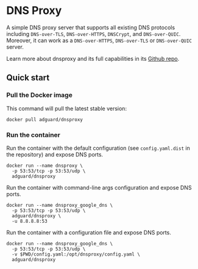 # DNS Proxy

A simple DNS proxy server that supports all existing DNS protocols including
`DNS-over-TLS`, `DNS-over-HTTPS`, `DNSCrypt`, and `DNS-over-QUIC`. Moreover,
it can work as a `DNS-over-HTTPS`, `DNS-over-TLS` or `DNS-over-QUIC` server.

Learn more about dnsproxy and its full capabilities in
its [Github repo][dnsproxy].

[dnsproxy]: https://github.com/AdGuardPrivate/dnsproxy

## Quick start

### Pull the Docker image

This command will pull the latest stable version:

```shell
docker pull adguard/dnsproxy
```

### Run the container

Run the container with the default configuration (see `config.yaml.dist` in the
repository) and expose DNS ports.

```shell
docker run --name dnsproxy \
  -p 53:53/tcp -p 53:53/udp \
  adguard/dnsproxy
```

Run the container with command-line args configuration and expose DNS ports.

```shell
docker run --name dnsproxy_google_dns \
  -p 53:53/tcp -p 53:53/udp \
  adguard/dnsproxy \
  -u 8.8.8.8:53
```

Run the container with a configuration file and expose DNS ports.

```shell
docker run --name dnsproxy_google_dns \
  -p 53:53/tcp -p 53:53/udp \
  -v $PWD/config.yaml:/opt/dnsproxy/config.yaml \
  adguard/dnsproxy
```
